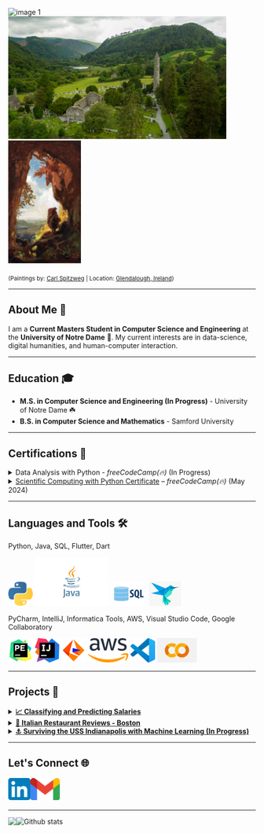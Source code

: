 ![image 1](https://github.com/matt0681/matt0681/assets/the_bookworm.jpg)
<code><img height="250px" src="assets/glendalough2.png"></code>
<code><img height="250px" src="assets/the_gnome.jpg"></code>

<sub>(Paintings by: <a href="https://en.wikipedia.org/wiki/Carl_Spitzweg">Carl Spitzweg</a> | Location: <a href="https://en.wikipedia.org/wiki/Glendalough">Glendalough, Ireland</a>)</sub>


___
## About Me 👋
I am a **Current Masters Student in Computer Science and Engineering** at the **University of Notre Dame** 🏰. My current interests are in data-science, digital humanities, and human-computer interaction.

___
## Education 🎓
- **M.S. in Computer Science and Engineering (In Progress)** - University of Notre Dame ☘️
- **B.S. in Computer Science and Mathematics** - Samford University

___
## Certifications 📜
<details><summary>
Data Analysis with Python - <em>freeCodeCamp(🔥)</em> (In Progress)
</summary></details>

<details><summary>
<a href="https://www.freecodecamp.org/certification/IncredibleMelon/scientific-computing-with-python-v7">Scientific Computing with Python Certificate</a> – <em>freeCodeCamp(🔥)</em> (May 2024)
</summary></details>

___
## Languages and Tools 🛠️
Python, Java, SQL, Flutter, Dart

<code><img height="50" src="assets/python.png"></code>
<code><img height="100" src="assets/java.svg"></code>
<code><img height="50" src="assets/sql.png"></code>
<code><img height="50" src="assets/flutter_dart.png"></code>

PyCharm, IntelliJ, Informatica Tools, AWS, Visual Studio Code, Google Collaboratory

<code><img height="50" src="assets/pycharm.png"></code>
<code><img height="50" src="assets/intellij.png"></code>
<code><img height="50" src="assets/informatica.webp"></code>
<code><img height="50" src="assets/aws.png"></code>
<code><img height="50" src="assets/vscode.png"></code>
<code><img height="50" src="assets/collab.png"></code>

___
## Projects 🚀
<details><summary>
<a href='https://github.com/dmsmiley/Predicting-Salaries'><strong>📈 Classifying and Predicting Salaries</strong></a>
</summary>
<br>
<strong>Skills</strong>
<ul>
  <li>Comparing classification machine learning algorithms: Logistic Regression, Decision Tree, Naive Bayes, and K-Nearest Neighbors</li>
  <li>Visualizing confusion matrices and AUROC</li>
</ul>
<strong>Python Libraries</strong>
<ul>
  <li>Pandas</li>
  <li>NumPy</li>
  <li>Seaborn</li>
  <li>Scikit-Learn</li>
  <li>MatplotLib</li>
</ul>
</details>

<details><summary>
<a href='https://github.com/dmsmiley/Italian_Restaurant_Review_Boston'><strong>🍝 Italian Restaurant Reviews - Boston</strong></a>
</summary>
<br>
<strong>Skills</strong>
<ul>
  <li>Scrape restaurant reviews from FourSquare API</li>
  <li>Capture GeoJSON data from Boston Open Data</li>
</ul>
<strong>Python Libraries</strong>
<ul>
  <li>Pandas</li>
  <li>NumPy</li>
  <li>BeautifulSoup</li>
  <li>Folium</li>
  <li>MatplotLib</li>
  <li>GeoPy</li>
</ul>
</details>

<details><summary>
<a href='https://github.com/dmsmiley/USS_Indianapolis'><strong>⚓ Surviving the USS Indianapolis with Machine Learning (In Progress)</strong></a>
</summary>
<br>
<strong>Skills</strong>
<ul>
  <li>Working with local archivists to collect and clean data</li>
  <li>Training and testing machine learning models</li>
  <li>Using logistic regression to predict survivability</li>
</ul>
<strong>Python Libraries</strong>
<ul>
  <li>Pandas</li>
  <li>NumPy</li>
  <li>MatplotLib</li>
  <li>Seaborn</li>
  <li>Scikit-Learn</li>
</ul>
</details>

___
## Let's Connect 🌐
<a href="https://www.linkedin.com/in/matthew-lad/">
  <img align="left" alt="Matthew Lad | LinkedIn" width="45px" src="assets/linkedin.png"/>
</a>
<a href="mailto:mattman678@gmail.com">
  <img align="left" alt="Matthew Lad | Gmail" width="60px" src="assets/gmail.png"/>
</a>

<br>
<br>
<br>

___
<a href="https://github.com/matt0681/matt0681">
  <img align="left" src="https://github-readme-stats.vercel.app/api/top-langs/?username=matt0681&hide=java,html&title_color=ffffff&text_color=c9cacc&icon_color=2bbc8a&bg_color=1d1f21" />
</a>

![Github stats](https://github-readme-stats.vercel.app/api?username=matt0681&theme=highcontrast&show_icons=true&count_private=true)

